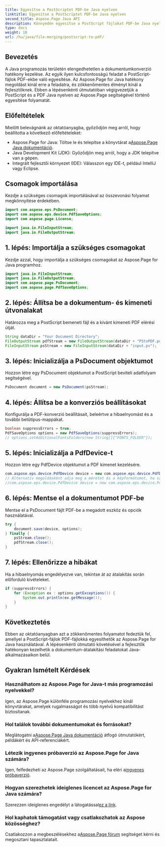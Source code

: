 ```yaml
---
title: Egyesítse a PostScriptet PDF-be Java nyelven
linktitle: Egyesítse a PostScriptet PDF-be Java nyelven
second_title: Aspose.Page Java API
description: Könnyedén egyesítse a PostScript fájlokat PDF-be Java nyelven az Aspose.Page segítségével. Átfogó oktatóanyag, GYIK és források a zökkenőmentes dokumentumátalakításhoz.
type: docs
weight: 10
url: /hu/java/file-merging/postscript-to-pdf/
---
```

## Bevezetés
A Java programozás területén elengedhetetlen a dokumentumkonverzió hatékony kezelése. Az egyik ilyen kulcsfontosságú feladat a PostScript-fájlok PDF-ekbe való egyesítése. Az Aspose.Page for Java hatékony megoldást kínál erre a feladatra, és zökkenőmentes élményt kínál a fejlesztőknek. Ebben a lépésenkénti útmutatóban végigvezetjük a PostScript és a PDF Java nyelven az Aspose.Page segítségével történő egyesítése folyamatát.
## Előfeltételek
Mielőtt belevágnánk az oktatóanyagba, győződjön meg arról, hogy beállította a következő előfeltételeket:
-  Aspose.Page for Java: Töltse le és telepítse a könyvtárat a[Aspose.Page Java dokumentáció](https://reference.aspose.com/page/java/).
- Java Development Kit (JDK): Győződjön meg arról, hogy a JDK telepítve van a gépen.
- Integrált fejlesztői környezet (IDE): Válasszon egy IDE-t, például IntelliJ vagy Eclipse.
## Csomagok importálása
Kezdje a szükséges csomagok importálásával az összevonási folyamat megkönnyítése érdekében.
```java
import com.aspose.eps.PsDocument;
import com.aspose.eps.device.PdfSaveOptions;
import com.aspose.page.License;

import java.io.FileInputStream;
import java.io.FileOutputStream;
```
## 1. lépés: Importálja a szükséges csomagokat
Kezdje azzal, hogy importálja a szükséges csomagokat az Aspose.Page for Java programhoz.
```java
import java.io.FileInputStream;
import java.io.FileOutputStream;
import com.aspose.page.PsDocument;
import com.aspose.page.PdfSaveOptions;
```
## 2. lépés: Állítsa be a dokumentum- és kimeneti útvonalakat
Határozza meg a PostScript bemeneti fájl és a kívánt kimeneti PDF elérési útját.
```java
String dataDir = "Your Document Directory";
FileOutputStream pdfStream = new FileOutputStream(dataDir + "PStoPDF.pdf");
FileInputStream psStream = new FileInputStream(dataDir + "input.ps");
```
## 3. lépés: Inicializálja a PsDocument objektumot
Hozzon létre egy PsDocument objektumot a PostScript beviteli adatfolyam segítségével.
```java
PsDocument document = new PsDocument(psStream);
```
## 4. lépés: Állítsa be a konverziós beállításokat
Konfigurálja a PDF-konverzió beállításait, beleértve a hibaelnyomást és a további betűtípus-mappákat.
```java
boolean suppressErrors = true;
PdfSaveOptions options = new PdfSaveOptions(suppressErrors);
// options.setAdditionalFontsFolders(new String[]{"FONTS_FOLDER"});
```
## 5. lépés: Inicializálja a PdfDevice-t
Hozzon létre egy PdfDevice objektumot a PDF kimenet kezelésére.
```java
com.aspose.eps.device.PdfDevice device = new com.aspose.eps.device.PdfDevice(pdfStream);
// Alternatív megoldásként adja meg a méretet és a képformátumot, ha szükséges
//com.aspose.eps.device.PdfDevice device = new com.aspose.eps.device.PdfDevice(pdfStream, new Dimension(595, 842));
```
## 6. lépés: Mentse el a dokumentumot PDF-be
Mentse el a PsDocument fájlt PDF-be a megadott eszköz és opciók használatával.
```java
try {
    document.save(device, options);
} finally {
    psStream.close();
    pdfStream.close();
}
```
## 7. lépés: Ellenőrizze a hibákat
Ha a hibaelnyomás engedélyezve van, tekintse át az átalakítás során előforduló kivételeket.
```java
if (suppressErrors) {
    for (Exception ex : options.getExceptions()) {
        System.out.println(ex.getMessage());
    }
}
```
## Következtetés
Ebben az oktatóanyagban azt a zökkenőmentes folyamatot fedeztük fel, amellyel a PostScript-fájlok PDF-fájlokká egyesíthetők az Aspose.Page for Java használatával. A lépésenkénti útmutató követésével a fejlesztők hatékonyan kezelhetik a dokumentum-átalakítási feladatokat Java-alkalmazásaikon belül.
## Gyakran Ismételt Kérdések
### Használhatom az Aspose.Page for Java-t más programozási nyelvekkel?
Igen, az Aspose.Page különféle programozási nyelvekhez kínál könyvtárakat, amelyek rugalmasságot és több nyelvű kompatibilitást biztosítanak.
### Hol találok további dokumentumokat és forrásokat?
 Meglátogatni a[Aspose.Page Java dokumentáció](https://reference.aspose.com/page/java/) átfogó útmutatókért, példákért és API-referenciákért.
### Létezik ingyenes próbaverzió az Aspose.Page for Java számára?
 Igen, felfedezheti az Aspose.Page szolgáltatásait, ha eléri a[ingyenes próbaverzió](https://releases.aspose.com/).
### Hogyan szerezhetek ideiglenes licencet az Aspose.Page for Java számára?
 Szerezzen ideiglenes engedélyt a látogatással[ez a link](https://purchase.aspose.com/temporary-license/).
### Hol kaphatok támogatást vagy csatlakozhatok az Aspose közösséghez?
 Csatlakozzon a megbeszélésekhez a[Aspose.Page fórum](https://forum.aspose.com/c/page/39) segítséget kérni és megosztani tapasztalatait.